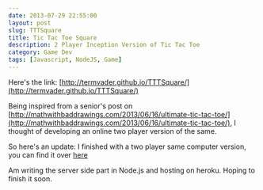 ```yaml
---
date: 2013-07-29 22:55:00
layout: post
slug: TTTSquare
title: Tic Tac Toe Square
description: 2 Player Inception Version of Tic Tac Toe
category: Game Dev
tags: [Javascript, NodeJS, Game]
---
```


Here's the link: [http://termvader.github.io/TTTSquare/](http://termvader.github.io/TTTSquare/)

Being inspired from a senior's post on [http://mathwithbaddrawings.com/2013/06/16/ultimate-tic-tac-toe/](http://mathwithbaddrawings.com/2013/06/16/ultimate-tic-tac-toe/), I thought of developing an online two player version of the same.

So here's an update: I finished with a two player same computer version, you can find it over [here](http://termvader.github.io/TTTSquare/)

Am writing the server side part in Node.js and hosting on heroku. Hoping to finish it soon.